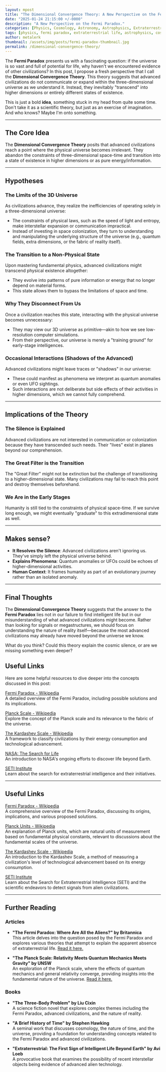 ```yaml
---
layout: mpost
title: "The Dimensional Convergence Theory: A New Perspective on the Fermi Paradox"
date: "2025-01-24 21:15:00 +/-0000"
description: "A New Perspective on the Fermi Paradox."
categories: [Physics, Cosmology, Astronomy, Astrophysics, Extraterrestrial Life]
tags: [physics, fermi paradox, extraterrestrial life, astrophysics, cosmology, higher dimensions]
author: metalerk
thumbnail: /assets/img/posts/fermi-paradox-thumbnail.jpg
permalink: /dimensional-convergence-theory/
---
```


The **Fermi Paradox** presents us with a fascinating question: if the universe is so vast and full of potential for life, why haven't we encountered evidence of other civilizations? In this post, I propose a fresh perspective that I call the **Dimensional Convergence Theory**. This theory suggests that advanced civilizations do not communicate or expand within the three-dimensional universe as we understand it. Instead, they inevitably "transcend" into higher dimensions or entirely different states of existence.

This is just a bold **idea**, something stuck in my head from quite some time. Don't take it as a scientific theory, but just as an exercise of imagination. And who knows? Maybe I'm onto something.

---

## The Core Idea

The **Dimensional Convergence Theory** posits that advanced civilizations reach a point where the physical universe becomes irrelevant. They abandon the constraints of three-dimensional space-time and transition into a state of existence in higher dimensions or as pure energy/information.

---

## Hypotheses

### **The Limits of the 3D Universe**
As civilizations advance, they realize the inefficiencies of operating solely in a three-dimensional universe:
- The constraints of physical laws, such as the speed of light and entropy, make interstellar expansion or communication impractical.
- Instead of investing in space colonization, they turn to understanding and manipulating the underlying structure of the universe (e.g., quantum fields, extra dimensions, or the fabric of reality itself).

### **The Transition to a Non-Physical State**
Upon mastering fundamental physics, advanced civilizations might transcend physical existence altogether:
- They evolve into patterns of pure information or energy that no longer depend on material forms.
- This state allows them to bypass the limitations of space and time.

### **Why They Disconnect From Us**
Once a civilization reaches this state, interacting with the physical universe becomes unnecessary:
- They may view our 3D universe as primitive—akin to how we see low-resolution computer simulations.
- From their perspective, our universe is merely a "training ground" for early-stage intelligences.

### **Occasional Interactions (Shadows of the Advanced)**
Advanced civilizations might leave traces or "shadows" in our universe:
- These could manifest as phenomena we interpret as quantum anomalies or even UFO sightings.
- Such interactions are not deliberate but side effects of their activities in higher dimensions, which we cannot fully comprehend.

---

## Implications of the Theory

### **The Silence is Explained**  
   Advanced civilizations are not interested in communication or colonization because they have transcended such needs. Their "lives" exist in planes beyond our comprehension.

### **The Great Filter is the Transition**  
   The "Great Filter" might not be extinction but the challenge of transitioning to a higher-dimensional state. Many civilizations may fail to reach this point and destroy themselves beforehand.

### **We Are in the Early Stages**  
   Humanity is still tied to the constraints of physical space-time. If we survive long enough, we might eventually "graduate" to this extradimensional state as well.

---

## Makes sense?

- **It Resolves the Silence**: Advanced civilizations aren't ignoring us. They've simply left the physical universe behind.
- **Explains Phenomena**: Quantum anomalies or UFOs could be echoes of higher-dimensional activities.
- **Human Context**: It frames humanity as part of an evolutionary journey rather than an isolated anomaly.

---

## Final Thoughts

The **Dimensional Convergence Theory** suggests that the answer to the **Fermi Paradox** lies not in our failure to find intelligent life but in our misunderstanding of what advanced civilizations might become. Rather than looking for signals or megastructures, we should focus on understanding the nature of reality itself—because the most advanced civilizations may already have moved beyond the universe we know.

What do you think? Could this theory explain the cosmic silence, or are we missing something even deeper?

## Useful Links
Here are some helpful resources to dive deeper into the concepts discussed in this post:

[Fermi Paradox - Wikipedia](https://en.wikipedia.org/wiki/Fermi_paradox)  
   A detailed overview of the Fermi Paradox, including possible solutions and its implications.

[Planck Scale - Wikipedia](https://en.wikipedia.org/wiki/Planck_scale)  
   Explore the concept of the Planck scale and its relevance to the fabric of the universe.

[The Kardashev Scale - Wikipedia](https://en.wikipedia.org/wiki/Kardashev_scale)  
   A framework to classify civilizations by their energy consumption and technological advancement.

[NASA: The Search for Life](https://www.nasa.gov/topics/universe/features/astrobiology.html)  
   An introduction to NASA's ongoing efforts to discover life beyond Earth.

[SETI Institute](https://www.seti.org/)  
   Learn about the search for extraterrestrial intelligence and their initiatives.

---
## Useful Links

[Fermi Paradox - Wikipedia](https://en.wikipedia.org/wiki/Fermi_paradox)  
   A comprehensive overview of the Fermi Paradox, discussing its origins, implications, and various proposed solutions.

[Planck Units - Wikipedia](https://en.wikipedia.org/wiki/Planck_units)  
   An explanation of Planck units, which are natural units of measurement based on fundamental physical constants, relevant to discussions about the fundamental scales of the universe.

[The Kardashev Scale - Wikipedia](https://en.wikipedia.org/wiki/Kardashev_scale)  
   An introduction to the Kardashev Scale, a method of measuring a civilization's level of technological advancement based on its energy consumption.

[SETI Institute](https://www.seti.org/)  
   Learn about the Search for Extraterrestrial Intelligence (SETI) and the scientific endeavors to detect signals from alien civilizations.

---

## Further Reading

### Articles

- **"The Fermi Paradox: Where Are All the Aliens?" by Britannica**  
   This article delves into the question posed by the Fermi Paradox and explores various theories that attempt to explain the apparent absence of extraterrestrial life. [Read it here.](https://www.britannica.com/story/the-fermi-paradox-where-are-all-the-aliens)

- **"The Planck Scale: Relativity Meets Quantum Mechanics Meets Gravity" by UNSW**  
   An exploration of the Planck scale, where the effects of quantum mechanics and general relativity converge, providing insights into the fundamental nature of the universe. [Read it here.](https://newt.phys.unsw.edu.au/einsteinlight/jw/module6_Planck.htm)

### Books

- **"The Three-Body Problem" by Liu Cixin**  
   A science fiction novel that explores complex themes including the Fermi Paradox, advanced civilizations, and the nature of reality.

- **"A Brief History of Time" by Stephen Hawking**  
   A seminal work that discusses cosmology, the nature of time, and the universe, providing a foundation for understanding concepts related to the Fermi Paradox and advanced civilizations.

- **"Extraterrestrial: The First Sign of Intelligent Life Beyond Earth" by Avi Loeb**  
   A provocative book that examines the possibility of recent interstellar objects being evidence of advanced alien technology.
